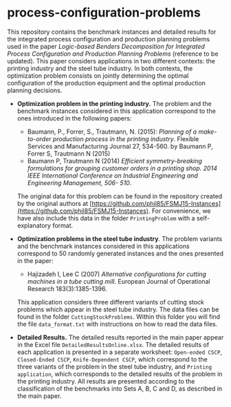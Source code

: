 # process-configuration-problems
This repository contains the benchmark instances and detailed results for the integrated process configuration and production planning problems used in the paper *Logic-based Benders Decomposition for Integrated Process Configuration and Production Planning Problems* (reference to be updated). This paper considers applications in two different contexts: the printing industry and the steel tube industry. In both contexts, the optimization problem consists on jointly determining the optimal configuration of the production equipment and the optimal production planning decisions. 

* **Optimization problem in the printing industry.** The problem and the benchmark instances considered in this application correspond to the ones introduced in the following papers:
  * Baumann, P., Forrer, S., Trautmann, N. (2015): *Planning of a make-to-order production process in the printing industry*. Flexible Services and Manufacturing Journal 27, 534-560. by Baumann P, Forrer S, Trautmann N (2015) 
  * Baumann P, Trautmann N (2014) *Efficient symmetry-breaking formulations for grouping customer orders in a printing shop. 2014 IEEE International Conference on Industrial Engineering and Engineering Management, 506- 510*. 

  The original data for this problem can be found in the repository created by the original authors at [https://github.com/phil85/FSMJ15-Instances](https://github.com/phil85/FSMJ15-Instances). For convenience, we have also include this data in  the folder `PrintingProblem` with a self-explanatory format.

* **Optimization problems in the steel tube industry**. The problem variants and the benchmark instances considered in this applications correspond to 50 randomly generated instances and the ones presented in the paper:
  * Hajizadeh I, Lee C (2007) *Alternative configurations for cutting machines in a tube cutting mill*. European Journal of Operational Research 183(3):1385-1396.
  
  This application considers three different variants of cutting stock problems which appear in the steel tube industry. The data files can be found in the folder `CuttingStockProblems`. Within this folder you will find the file `data_format.txt` with instructions on how to read the data files. 

* **Detailed Results.** The detailed results reported in the main paper appear in the Excel file `DetailedResultsOnline.xlsx`. The detailed results of each application is presented in a separate worksheet: `Open-ended CSCP`, `Closed-Ended CSCP`, `Knife-Dependent CSCP`, which correspond to the three variants of the problem in the steel tube industry, and `Printing application`, which corresponds to the detailed results of the problem in the printing industry. All results are presented according to the classification of the benchmarks into Sets A, B, C and D, as described in the main paper. 
